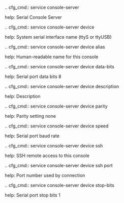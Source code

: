 .. cfg_cmd:: service console-server

help: Serial Console Server

.. cfg_cmd:: service console-server device <tag>

help: System serial interface name (ttyS or ttyUSB)

.. cfg_cmd:: service console-server device <tag> alias

help: Human-readable name for this console

.. cfg_cmd:: service console-server device <tag> data-bits

help: Serial port data bits
8


.. cfg_cmd:: service console-server device <tag> description

help: Description

.. cfg_cmd:: service console-server device <tag> parity

help: Parity setting
none


.. cfg_cmd:: service console-server device <tag> speed

help: Serial port baud rate

.. cfg_cmd:: service console-server device <tag> ssh

help: SSH remote access to this console

.. cfg_cmd:: service console-server device <tag> ssh port

help: Port number used by connection

.. cfg_cmd:: service console-server device <tag> stop-bits

help: Serial port stop bits
1


